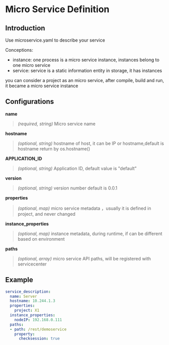 # Micro Service Definition 

## Introduction
Use microservice.yaml to describe your service

Conceptions:
- instance: one process is a micro service instance, instances belong to one micro service
- service: service is a static information entity in storage, it has instances

you can consider a project as an micro service, after compile, build and run, it became a micro service instance


## Configurations

**name**
> *(required, string)* Micro service name

**hostname**
> *(optional, string)* hostname of host, it can be IP or hostname,default is hostname return by os.hostname()

**APPLICATION_ID**
> *(optional, string)* Application ID, default value is "default"

**version**
> *(optional, string)* version number default is 0.0.1

**properties**
> *(optional, map)* micro service metadata ，usually it is defined in project, and never changed

**instance_properties**
> *(optional, map)* instance metadata, during runtime, if can be different based on environment 

**paths**
> *(optional, array)* micro service API paths, will be registered with servicecenter

## Example

```yaml
service_description:
  name: Server
  hostname: 10.244.1.3
  properties:
    project: X1
  instance_properties:
    nodeIP: 192.168.0.111
  paths:
  - path: /rest/demoservice
    property:
      checksession: true
```